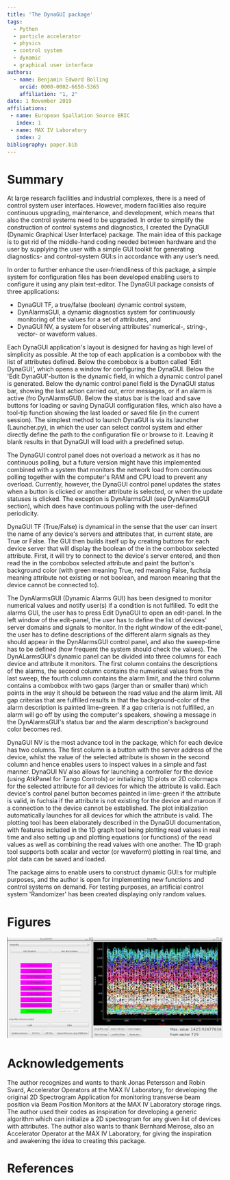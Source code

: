 ```yaml
---
title: 'The DynaGUI package'
tags:
  - Python
  - particle accelerator
  - physics
  - control system
  - dynamic
  - graphical user interface
authors:
  - name: Benjamin Edward Bolling
    orcid: 0000-0002-6650-5365
    affiliation: "1, 2"
date: 1 November 2019
affiliations:
 - name: European Spallation Source ERIC
   index: 1
 - name: MAX IV Laboratory
   index: 2
bibliography: paper.bib
---
```


# Summary

At large research facilities and industrial complexes, there is a need of control system user interfaces. However, modern facilities also require continuous upgrading, maintenance, and development, which means that also the control systems need to be upgraded. In order to simplify the construction of control systems and diagnostics, I created the DynaGUI (Dynamic Graphical User Interface) package. The main idea of this package is to get rid of the middle-hand coding needed between hardware and the user by supplying the user with a simple GUI toolkit for generating diagnostics- and control-system GUI:s in accordance with any user’s need.

In order to further enhance the user-friendliness of this package, a simple system for configuration files has been developed enabling users to configure it using any plain text-editor. The DynaGUI package consists of three applications:
- DynaGUI TF, a true/false (boolean) dynamic control system,
- DynAlarmsGUI, a dynamic diagnostics system for continuously monitoring of the values for a set of attributes, and
- DynaGUI NV, a system for observing attributes' numerical-, string-, vector- or waveform values.

Each DynaGUI application's layout is designed for having as high level of simplicity as possible. At the top of each application is a combobox with the list of attributes defined. Below the combobox is a button called 'Edit DynaGUI', which opens a window for configuring the DynaGUI. Below the 'Edit DynaGUI'-button is the dynamic field, in which a dynamic control panel is generated. Below the dynamic control panel field is the DynaGUI status bar, showing the last action carried out, error messages, or if an alarm is active (fro DynAlarmsGUI). Below the status bar is the load and save buttons for loading or saving DynaGUI configuration files, which also have a tool-tip function showing the last loaded or saved file (in the current session). The simplest method to launch DynaGUI is via its launcher (Launcher.py), in which the user can select control system and either directly define the path to the configuration file or browse to it. Leaving it blank results in that DynaGUI will load with a predefined setup.

The DynaGUI control panel does not overload a network as it has no continuous polling, but a future version might have this implemented combined with a system that monitors the network load from continuous polling together with the computer's RAM and CPU load to prevent any overload. Currently, however, the DynaGUI control panel updates the states when a button is clicked or another attribute is selected, or when the update statuses is clicked. The exception is DynAlarmsGUI (see DynAlarmsGUI section), which does have continuous polling with the user-defined periodicity.

DynaGUI TF (True/False) is dynamical in the sense that the user can insert the name of any device's servers and attributes that, in current state, are True or False. The GUI then builds itself up by creating buttons for each device server that will display the boolean of the in the combobox selected attribute. First, it will try to connect to the device's server entered, and then read the in the combobox selected attribute and paint the button's background color (with green meaning True, red meaning False, fuchsia meaning attribute not existing or not boolean, and maroon meaning that the device cannot be connected to).

The DynAlarmsGUI (Dynamic Alarms GUI) has been designed to monitor numerical values and notify user(s) if a condition is not fulfilled. To edit the alarms GUI, the user has to press Edit DynaGUI to open an edit-panel. In the left window of the edit-panel, the user has to define the list of devices' server domains and signals to monitor. In the right window of the edit-panel, the user has to define descriptions of the different alarm signals as they should appear in the DynAlarmsGUI control panel, and also the sweep-time has to be defined (how frequent the system should check the values). The DynALarmsGUI's dynamic panel can be divided into three columns for each device and attribute it monitors. The first column contains the descriptions of the alarms, the second column contains the numerical values from the last sweep, the fourth column contains the alarm limit, and the third column contains a combobox with two gaps (larger than or smaller than) which points in the way it should be between the read value and the alarm limit. All gap criterias that are fulfilled results in that the background-color of the alarm description is painted lime-green. If a gap criteria is not fulfilled, an alarm will go off by using the computer's speakers, showing a message in the DynAlarmsGUI's status bar and the alarm description's background color becomes red.

DynaGUI NV is the most advance tool in the package, which for each device has two columns. The first column is a button with the server address of the device, whilst the value of the selected attribute is shown in the second column and hence enables users to inspect values in a simple and fast manner. DynaGUI NV also allows for launching a controller for the device (using AtkPanel for Tango Controls) or initializing 1D plots or 2D colormaps for the selected attribute for all devices for which the attribute is valid. Each device's control panel button becomes painted in lime-green if the attribute is valid, in fuchsia if the attribute is not existing for the device and maroon if a connection to the device cannot be established. The plot initialization automatically launches for all devices for which the attribute is valid. The plotting tool has been elaborately described in the DynaGUI documentation, with features included in the 1D graph tool being plotting read values in real time and also setting up and plotting equations (or functions) of the read values as well as combining the read values with one another. The 1D graph tool supports both scalar and vector (or waveform) plotting in real time, and plot data can be saved and loaded.

The package aims to enable users to construct dynamic GUI:s for multiple purposes, and the author is open for implementing new functions and control systems on demand. For testing purposes, an artificial control system 'Randomizer' has been created displaying only random values.

# Figures

![A dynamic control panel of DynaGUI has been configured (left), from which a 1D realtime plot has been launched for the devices of which the HorProfile vector attribute is valid. This vector attribute reveals the horizontal profile of a particle beam.](figure1.png)

# Acknowledgements
The author recognizes and wants to thank Jonas Petersson and Robin Svard, Accelerator Operators at the MAX IV Laboratory, for developing the original 2D Spectrogram Application for monitoring transverse beam position via Beam Position Monitors at the MAX IV Laboratory storage rings. The author used their codes as inspiration for developing a generic algorithm which can initialize a 2D spectrogram for any given list of devices with attributes. The author also wants to thank Bernhard Meirose, also an Accelerator Operator at the MAX IV Laboratory, for giving the inspiration and awakening the idea to creating this package.

# References